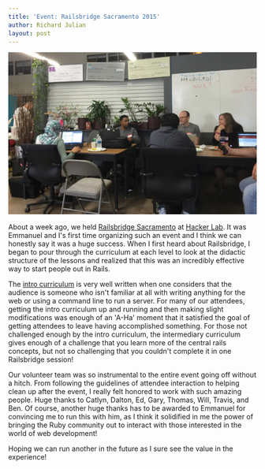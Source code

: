 ```yaml
---
title: 'Event: Railsbridge Sacramento 2015'
author: Richard Julian
layout: post
---
```


![Group Photo courtesy of Ed Gibbs](/images/railsbridge_sacramento.jpg)

About a week ago, we held [Railsbridge Sacramento](https://www.bridgetroll.org/events/179) at [Hacker Lab](http://www.hackerlab.org). It was Emmanuel and I's first time organizing such an event and I think we can honestly say it was a huge success. When I first heard about Railsbridge, I began to pour through the curriculum at each level to look at the didactic structure of the lessons and realized that this was an incredibly effective way to start people out in Rails.

The [intro curriculum](http://curriculum.railsbridge.org/intro-to-rails/) is very well written when one considers that the audience is someone who isn't familiar at all with writing anything for the web or using a command line to run a server. For many of our attendees, getting the intro curriculum up and running and then making slight modifications was enough of an 'A-Ha' moment that it satisfied the goal of getting attendees to leave having accomplished something. For those not challenged enough by the intro curriculum, the intermediary curriculum gives enough of a challenge that you learn more of the central rails concepts, but not so challenging that you couldn't complete it in one Railsbridge session!

Our volunteer team was so instrumental to the entire event going off without a hitch. From following the guidelines of attendee interaction to helping clean up after the event, I really felt honored to work with such amazing people. Huge thanks to Catlyn, Dalton, Ed, Gary, Thomas, Will, Travis, and Ben. Of course, another huge thanks has to be awarded to Emmanuel for convincing me to run this with him, as I think it solidified in me the power of bringing the Ruby community out to interact with those interested in the world of web development!

Hoping we can run another in the future as I sure see the value in the experience!
